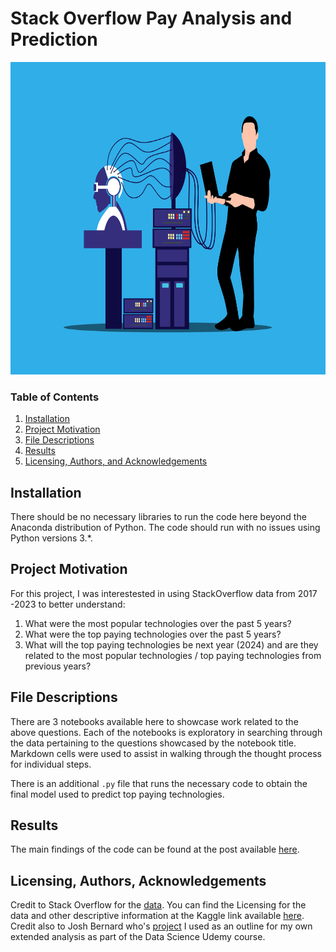 # Stack Overflow Pay Analysis and Prediction

 <center><img src="images\programming-8450423.svg"
     alt="programmer with his laptop plugged into an artificial brain"
     height="500"
     width: auto /> </center>

### Table of Contents

1. [Installation](#installation)
2. [Project Motivation](#motivation)
3. [File Descriptions](#files)
4. [Results](#results)
5. [Licensing, Authors, and Acknowledgements](#licensing)

## Installation <a name="installation"></a>

There should be no necessary libraries to run the code here beyond the Anaconda distribution of Python. The code should run with no issues using Python versions 3.*.

## Project Motivation<a name="motivation"></a>

For this project, I was interestested in using StackOverflow data from 2017 -2023 to better understand:

1. What were the most popular technologies over the past 5 years?
2. What were the top paying technologies over the past 5 years?
3. What will the top paying technologies be next year (2024) and are they related to the most popular technologies / top paying technologies from previous years?

## File Descriptions <a name="files"></a>

There are 3 notebooks available here to showcase work related to the above questions.  Each of the notebooks is exploratory in searching through the data pertaining to the questions showcased by the notebook title.  Markdown cells were used to assist in walking through the thought process for individual steps.  

There is an additional `.py` file that runs the necessary code to obtain the final model used to predict top paying technologies.

## Results<a name="results"></a>

The main findings of the code can be found at the post available [here](https://medium.com/).

## Licensing, Authors, Acknowledgements<a name="licensing"></a>

Credit to Stack Overflow for the [data](https://insights.stackoverflow.com/survey).  You can find the Licensing for the data and other descriptive information at the Kaggle link available [here](https://www.kaggle.com/stackoverflow/so-survey-2017/data). Credit also to Josh Bernard who's [project](https://github.com/jjrunner/stackoverflow) I used as an outline for my own extended analysis as part of the Data Science Udemy course.


